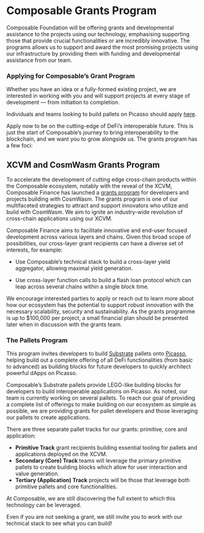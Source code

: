 # Composable Grants Program

Composable Foundation will be offering grants and developmental assistance to the projects using our technology, 
emphasising supporting those that provide crucial functionalities or are incredibly innovative. 
The programs allows us to support and award the most promising projects using our infrastructure 
by providing them with funding and developmental assistance from our team. 

### Applying for Composable’s Grant Program

Whether you have an idea or a fully-formed existing project, 
we are interested in working with you and will support projects at every stage of development — from initiation to completion.

Individuals and teams looking to build pallets on Picasso should apply [here](https://airtable.com/shrGBfRd7HfEFKQOM).

Apply now to be on the cutting-edge of DeFi’s interoperable future. 
This is just the start of Composable’s journey to bring interoperability to the blockchain, 
and we want you to grow alongside us. The grants program has a few foci: 


## XCVM and CosmWasm Grants Program

To accelerate the development of cutting edge cross-chain products within the Composable ecosystem, 
notably with the reveal of the XCVM, Composable Finance has launched a
[grants program](https://composablefi.medium.com/composable-finance-launches-grants-program-for-cosmwasm-developers-d1d74c3b5765) 
for developers and projects building with CosmWasm. 
The grants program is one of our multifaceted strategies to attract and support innovators who utilize and build with CosmWasm. 
We aim to ignite an industry-wide revolution of cross-chain applications using our XCVM.


Composable Finance aims to facilitate innovative and end-user focused development across various layers and chains. 
Given this broad scope of possibilities, our cross-layer grant recipients can have a diverse set of interests, 
for example:

- Use Composable’s technical stack to build a cross-layer yield aggregator, allowing maximal yield generation.

- Use cross-layer function calls to build a flash loan protocol which can leap across several chains within a single 
  block time.

We encourage interested parties to apply or reach out to learn more about how our ecosystem has the potential 
to support robust innovation with the necessary scalability, security and sustainability. 
As the grants programme is up to $100,000 per project, 
a small financial plan should be presented later when in discussion with the grants team.

### The Pallets Program

This program invites developers to build [Substrate](https://substrate.io/) 
pallets onto [Picasso](../parachains/picasso-parachain-overview.md), 
helping build out a complete offering of all DeFi functionalities (from basic to advanced) 
as building blocks for future developers to quickly architect powerful dApps on Picasso.

Composable’s Substrate pallets provide LEGO-like building blocks for developers to build interoperable applications on Picasso. 
As noted, our team is currently working on several pallets. 
To reach our goal of providing a complete list of offerings to make building on our ecosystem as simple as possible, 
we are providing grants for pallet developers and those leveraging our pallets to create applications.

There are three separate pallet tracks for our grants: primitive, core and application:

* **Primitive Track** grant recipients building essential tooling for pallets and applications deployed on the XCVM. 
* **Secondary (Core) Track** teams will leverage the primary primitive pallets to create building blocks which allow for 
  user interaction and value generation.
* **Tertiary (Application) Track** projects will be those that leverage both primitive pallets and core functionalities.


At Composable, we are still discovering the full extent to which this technology can be leveraged. 

Even if you are not seeking a grant, we still invite you to work with our technical stack to see what you can build!
